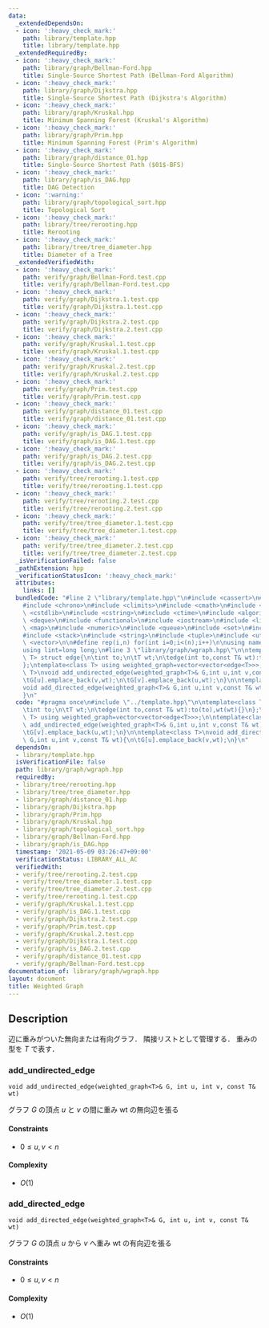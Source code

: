 ```yaml
---
data:
  _extendedDependsOn:
  - icon: ':heavy_check_mark:'
    path: library/template.hpp
    title: library/template.hpp
  _extendedRequiredBy:
  - icon: ':heavy_check_mark:'
    path: library/graph/Bellman-Ford.hpp
    title: Single-Source Shortest Path (Bellman-Ford Algorithm)
  - icon: ':heavy_check_mark:'
    path: library/graph/Dijkstra.hpp
    title: Single-Source Shortest Path (Dijkstra's Algorithm)
  - icon: ':heavy_check_mark:'
    path: library/graph/Kruskal.hpp
    title: Minimum Spanning Forest (Kruskal's Algorithm)
  - icon: ':heavy_check_mark:'
    path: library/graph/Prim.hpp
    title: Minimum Spanning Forest (Prim's Algorithm)
  - icon: ':heavy_check_mark:'
    path: library/graph/distance_01.hpp
    title: Single-Source Shortest Path ($01$-BFS)
  - icon: ':heavy_check_mark:'
    path: library/graph/is_DAG.hpp
    title: DAG Detection
  - icon: ':warning:'
    path: library/graph/topological_sort.hpp
    title: Topological Sort
  - icon: ':heavy_check_mark:'
    path: library/tree/rerooting.hpp
    title: Rerooting
  - icon: ':heavy_check_mark:'
    path: library/tree/tree_diameter.hpp
    title: Diameter of a Tree
  _extendedVerifiedWith:
  - icon: ':heavy_check_mark:'
    path: verify/graph/Bellman-Ford.test.cpp
    title: verify/graph/Bellman-Ford.test.cpp
  - icon: ':heavy_check_mark:'
    path: verify/graph/Dijkstra.1.test.cpp
    title: verify/graph/Dijkstra.1.test.cpp
  - icon: ':heavy_check_mark:'
    path: verify/graph/Dijkstra.2.test.cpp
    title: verify/graph/Dijkstra.2.test.cpp
  - icon: ':heavy_check_mark:'
    path: verify/graph/Kruskal.1.test.cpp
    title: verify/graph/Kruskal.1.test.cpp
  - icon: ':heavy_check_mark:'
    path: verify/graph/Kruskal.2.test.cpp
    title: verify/graph/Kruskal.2.test.cpp
  - icon: ':heavy_check_mark:'
    path: verify/graph/Prim.test.cpp
    title: verify/graph/Prim.test.cpp
  - icon: ':heavy_check_mark:'
    path: verify/graph/distance_01.test.cpp
    title: verify/graph/distance_01.test.cpp
  - icon: ':heavy_check_mark:'
    path: verify/graph/is_DAG.1.test.cpp
    title: verify/graph/is_DAG.1.test.cpp
  - icon: ':heavy_check_mark:'
    path: verify/graph/is_DAG.2.test.cpp
    title: verify/graph/is_DAG.2.test.cpp
  - icon: ':heavy_check_mark:'
    path: verify/tree/rerooting.1.test.cpp
    title: verify/tree/rerooting.1.test.cpp
  - icon: ':heavy_check_mark:'
    path: verify/tree/rerooting.2.test.cpp
    title: verify/tree/rerooting.2.test.cpp
  - icon: ':heavy_check_mark:'
    path: verify/tree/tree_diameter.1.test.cpp
    title: verify/tree/tree_diameter.1.test.cpp
  - icon: ':heavy_check_mark:'
    path: verify/tree/tree_diameter.2.test.cpp
    title: verify/tree/tree_diameter.2.test.cpp
  _isVerificationFailed: false
  _pathExtension: hpp
  _verificationStatusIcon: ':heavy_check_mark:'
  attributes:
    links: []
  bundledCode: "#line 2 \"library/template.hpp\"\n#include <cassert>\n#include <cctype>\n\
    #include <chrono>\n#include <climits>\n#include <cmath>\n#include <cstdio>\n#include\
    \ <cstdlib>\n#include <cstring>\n#include <ctime>\n#include <algorithm>\n#include\
    \ <deque>\n#include <functional>\n#include <iostream>\n#include <limits>\n#include\
    \ <map>\n#include <numeric>\n#include <queue>\n#include <set>\n#include <sstream>\n\
    #include <stack>\n#include <string>\n#include <tuple>\n#include <utility>\n#include\
    \ <vector>\n\n#define rep(i,n) for(int i=0;i<(n);i++)\n\nusing namespace std;\n\
    using lint=long long;\n#line 3 \"library/graph/wgraph.hpp\"\n\ntemplate<class\
    \ T> struct edge{\n\tint to;\n\tT wt;\n\tedge(int to,const T& wt):to(to),wt(wt){}\n\
    };\ntemplate<class T> using weighted_graph=vector<vector<edge<T>>>;\n\ntemplate<class\
    \ T>\nvoid add_undirected_edge(weighted_graph<T>& G,int u,int v,const T& wt){\n\
    \tG[u].emplace_back(v,wt);\n\tG[v].emplace_back(u,wt);\n}\n\ntemplate<class T>\n\
    void add_directed_edge(weighted_graph<T>& G,int u,int v,const T& wt){\n\tG[u].emplace_back(v,wt);\n\
    }\n"
  code: "#pragma once\n#include \"../template.hpp\"\n\ntemplate<class T> struct edge{\n\
    \tint to;\n\tT wt;\n\tedge(int to,const T& wt):to(to),wt(wt){}\n};\ntemplate<class\
    \ T> using weighted_graph=vector<vector<edge<T>>>;\n\ntemplate<class T>\nvoid\
    \ add_undirected_edge(weighted_graph<T>& G,int u,int v,const T& wt){\n\tG[u].emplace_back(v,wt);\n\
    \tG[v].emplace_back(u,wt);\n}\n\ntemplate<class T>\nvoid add_directed_edge(weighted_graph<T>&\
    \ G,int u,int v,const T& wt){\n\tG[u].emplace_back(v,wt);\n}\n"
  dependsOn:
  - library/template.hpp
  isVerificationFile: false
  path: library/graph/wgraph.hpp
  requiredBy:
  - library/tree/rerooting.hpp
  - library/tree/tree_diameter.hpp
  - library/graph/distance_01.hpp
  - library/graph/Dijkstra.hpp
  - library/graph/Prim.hpp
  - library/graph/Kruskal.hpp
  - library/graph/topological_sort.hpp
  - library/graph/Bellman-Ford.hpp
  - library/graph/is_DAG.hpp
  timestamp: '2021-05-09 03:26:47+09:00'
  verificationStatus: LIBRARY_ALL_AC
  verifiedWith:
  - verify/tree/rerooting.2.test.cpp
  - verify/tree/tree_diameter.1.test.cpp
  - verify/tree/tree_diameter.2.test.cpp
  - verify/tree/rerooting.1.test.cpp
  - verify/graph/Kruskal.1.test.cpp
  - verify/graph/is_DAG.1.test.cpp
  - verify/graph/Dijkstra.2.test.cpp
  - verify/graph/Prim.test.cpp
  - verify/graph/Kruskal.2.test.cpp
  - verify/graph/Dijkstra.1.test.cpp
  - verify/graph/is_DAG.2.test.cpp
  - verify/graph/distance_01.test.cpp
  - verify/graph/Bellman-Ford.test.cpp
documentation_of: library/graph/wgraph.hpp
layout: document
title: Weighted Graph
---
```


## Description
辺に重みがついた無向または有向グラフ．
隣接リストとして管理する．
重みの型を $T$ で表す．

### add_undirected_edge
```
void add_undirected_edge(weighted_graph<T>& G, int u, int v, const T& wt)
```
グラフ $G$ の頂点 $u$ と $v$ の間に重み $\mathrm{wt}$ の無向辺を張る

#### Constraints
- $0\le u,v\lt n$

#### Complexity
- $O(1)$

### add_directed_edge
```
void add_directed_edge(weighted_graph<T>& G, int u, int v, const T& wt)
```
グラフ $G$ の頂点 $u$ から $v$ へ重み $\mathrm{wt}$ の有向辺を張る

#### Constraints
- $0\le u,v\lt n$

#### Complexity
- $O(1)$
